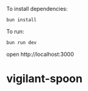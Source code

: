 To install dependencies:
```sh
bun install
```

To run:
```sh
bun run dev
```

open http://localhost:3000
# vigilant-spoon
